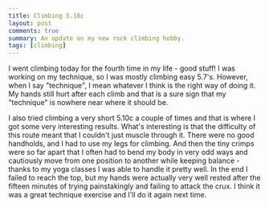 ```yaml
---
title: Climbing 5.10c
layout: post
comments: true
summary: An update on my new rock climbing hobby.
tags: [climbing]
---
```


I went climbing today for the fourth time in my life - good stuff! I was
working on my technique, so I was mostly climbing easy 5.7's. However,
when I say "technique", I mean whatever I think is the right way of
doing it. My hands still hurt after each climb and that is a sure sign
that my "technique" is nowhere near where it should be.

I also tried climbing a very short 5.10c a couple of times and that is
where I got some very interesting results. What's interesting is that
the difficulty of this route meant that I couldn't just muscle through
it. There were no good handholds, and I had to use my legs for climbing.
And then the tiny crimps were so far apart that I often had to bend my
body in very odd ways and cautiously move from one position to another
while keeping balance - thanks to my yoga classes I was able to handle
it pretty well. In the end I failed to reach the top, but my hands were
actually very well rested after the fifteen minutes of trying
painstakingly and failing to attack the crux. I think it was a great
technique exercise and I'll do it again next time.
